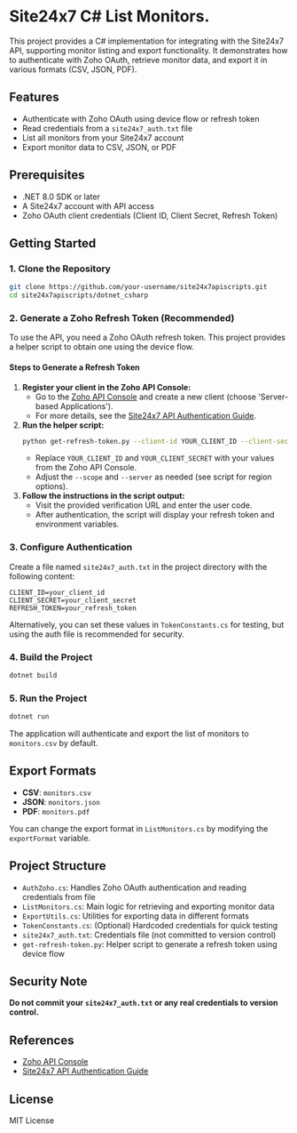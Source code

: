 # Site24x7 C# List Monitors.

This project provides a C# implementation for integrating with the Site24x7 API, supporting monitor listing and export functionality. It demonstrates how to authenticate with Zoho OAuth, retrieve monitor data, and export it in various formats (CSV, JSON, PDF).

## Features
- Authenticate with Zoho OAuth using device flow or refresh token
- Read credentials from a `site24x7_auth.txt` file
- List all monitors from your Site24x7 account
- Export monitor data to CSV, JSON, or PDF

## Prerequisites
- .NET 8.0 SDK or later
- A Site24x7 account with API access
- Zoho OAuth client credentials (Client ID, Client Secret, Refresh Token)

## Getting Started

### 1. Clone the Repository
```sh
git clone https://github.com/your-username/site24x7apiscripts.git
cd site24x7apiscripts/dotnet_csharp
```

### 2. Generate a Zoho Refresh Token (Recommended)
To use the API, you need a Zoho OAuth refresh token. This project provides a helper script to obtain one using the device flow.

#### Steps to Generate a Refresh Token
1. **Register your client in the Zoho API Console:**
   - Go to the [Zoho API Console](https://api-console.zoho.com/) and create a new client (choose 'Server-based Applications').
   - For more details, see the [Site24x7 API Authentication Guide](https://www.site24x7.com/help/api/#authentication).
2. **Run the helper script:**
   ```sh
   python get-refresh-token.py --client-id YOUR_CLIENT_ID --client-secret YOUR_CLIENT_SECRET --scope "Site24x7.Admin.All,Site24x7.Reports.All,Site24x7.Account.All,Site24x7.Operations.All,Site24x7.Internal.All" --server us
   ```
   - Replace `YOUR_CLIENT_ID` and `YOUR_CLIENT_SECRET` with your values from the Zoho API Console.
   - Adjust the `--scope` and `--server` as needed (see script for region options).
3. **Follow the instructions in the script output:**
   - Visit the provided verification URL and enter the user code.
   - After authentication, the script will display your refresh token and environment variables.

### 3. Configure Authentication
Create a file named `site24x7_auth.txt` in the project directory with the following content:
```
CLIENT_ID=your_client_id
CLIENT_SECRET=your_client_secret
REFRESH_TOKEN=your_refresh_token
```

Alternatively, you can set these values in `TokenConstants.cs` for testing, but using the auth file is recommended for security.

### 4. Build the Project
```sh
dotnet build
```

### 5. Run the Project
```sh
dotnet run
```

The application will authenticate and export the list of monitors to `monitors.csv` by default.

## Export Formats
- **CSV**: `monitors.csv`
- **JSON**: `monitors.json`
- **PDF**: `monitors.pdf`

You can change the export format in `ListMonitors.cs` by modifying the `exportFormat` variable.

## Project Structure
- `AuthZoho.cs`: Handles Zoho OAuth authentication and reading credentials from file
- `ListMonitors.cs`: Main logic for retrieving and exporting monitor data
- `ExportUtils.cs`: Utilities for exporting data in different formats
- `TokenConstants.cs`: (Optional) Hardcoded credentials for quick testing
- `site24x7_auth.txt`: Credentials file (not committed to version control)
- `get-refresh-token.py`: Helper script to generate a refresh token using device flow

## Security Note
**Do not commit your `site24x7_auth.txt` or any real credentials to version control.**

## References
- [Zoho API Console](https://api-console.zoho.com/)
- [Site24x7 API Authentication Guide](https://www.site24x7.com/help/api/#authentication)

## License
MIT License
